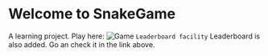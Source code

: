 # Welcome to SnakeGame
A learning project. Play here: 
![Game](https://snakegame-harshitg00.herokuapp.com/)
`Leaderboard facility`
Leaderboard is also added. Go an check it in the link above.
